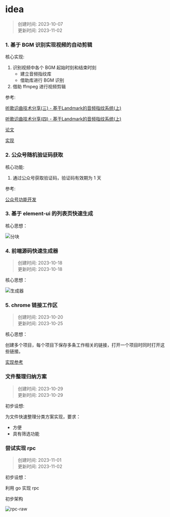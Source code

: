 # idea

> 创建时间: 2023-10-07  
> 更新时间: 2023-11-02

### 1. 基于 BGM 识别实现视频的自动剪辑

核心实现: 
1. 识别视频中各个 BGM 起始时刻和结束时刻
    * 建立音频指纹库
    * 借助库进行 BGM 识别
2. 借助 ffmpeg 进行视频剪辑

参考:  

[听歌识曲技术分享(三) - 基于Landmark的音频指纹系统(上)](https://zhuanlan.zhihu.com/p/81994831)

[听歌识曲技术分享(四) - 基于Landmark的音频指纹系统(上)](https://zhuanlan.zhihu.com/p/82299663)

[论文](https://www.ee.columbia.edu/~dpwe/papers/Wang03-shazam.pdf)

[实现](https://github.com/dpwe/audfprint)

### 2. 公众号随机验证码获取

核心功能:
1. 通过公众号获取验证码，验证码有效期为 1 天

参考:

[公众号功能开发](https://developers.weixin.qq.com/doc/offiaccount/Getting_Started/Getting_Started_Guide.html)

### 3. 基于 element-ui 的列表页快速生成

核心思想：

![分块](https://storage-1301473886.cos.ap-guangzhou.myqcloud.com/img/idea/%E5%88%97%E8%A1%A8%E5%88%86%E5%9D%97.png)

### 4. 前端源码快速生成器

> 创建时间: 2023-10-18  
> 更新时间: 2023-10-18

核心思想：

![生成器](https://storage-1301473886.cos.ap-guangzhou.myqcloud.com/img/idea/%E8%BD%AC%E6%8D%A2%E5%99%A8.png?q-sign-algorithm=sha1&q-ak=AKIDHxCSaf2shgo70EsRFwoWzPsy-GXDOjKAnM0ulnmyyxdKosLYjLSXxnC9gmNaJFsj&q-sign-time=1697590221;1697593821&q-key-time=1697590221;1697593821&q-header-list=host&q-url-param-list=ci-process&q-signature=81752e5d383d92ca8ec893d422d9ab3b12222d70&x-cos-security-token=EkYBjCdRc0N2cUImRtFzU4Gflt3nVFEaac25a123fdd5dadd4843a334ac04e0cdaldpgcw5EbDzPwWZbBSOJdTp4pz9iDuz1EnIMC41WfJIk6kYBtRDKq0r6e8uDhJ3s5Lhw2mClz4gQ-0pvDsjygVrHywuSlzHVGxLUS1MWZcYDQ2e05HyER-IjpbL45BEiNxLNEE_RHc3K_oQjQCG2GHq2-Gp0wRWg2j_5_LGm0n8NUUiZzl9FaryEBEnX_g-D_eUVWGewh3UQjKPrNujFw&ci-process=originImage)


### 5. chrome 链接工作区

> 创建时间: 2023-10-20  
> 更新时间: 2023-10-25

核心思想：

创建多个项目，每个项目下保存多条工作相关的链接，打开一个项目时同时打开这些链接。

[实现参考](../done/2023-10-25-chrome-link-collection.md)

### 文件整理归纳方案

> 创建时间: 2023-10-29  
> 更新时间: 2023-10-29

初步设想:

为文件快速整理分类方案实现，要求：
* 方便
* 具有筛选功能

### 尝试实现 rpc

> 创建时间: 2023-11-01  
> 更新时间: 2023-11-02

初步设想：

利用 go 实现 rpc

初步架构

![rpc-raw](https://storage-1301473886.cos.ap-guangzhou.myqcloud.com/img/idea/rpc-raw.png)